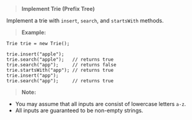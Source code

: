 >**Implement Trie (Prefix Tree)**

Implement a trie with `insert`, `search`, and `startsWith` methods.

>**Example:**

```
Trie trie = new Trie();

trie.insert("apple");
trie.search("apple");   // returns true
trie.search("app");     // returns false
trie.startsWith("app"); // returns true
trie.insert("app");   
trie.search("app");     // returns true
```

>**Note:**

*   You may assume that all inputs are consist of lowercase letters `a-z`.
*   All inputs are guaranteed to be non-empty strings.